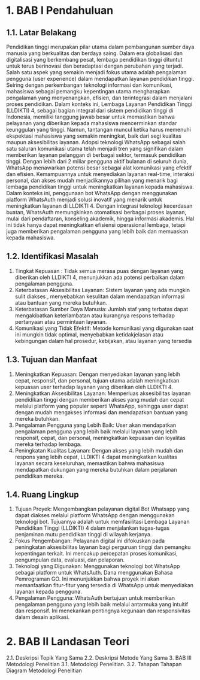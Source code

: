 # 1. BAB I Pendahuluan
## 1.1. Latar Belakang
Pendidikan tinggi merupakan pilar utama dalam pembangunan sumber daya manusia yang berkualitas dan berdaya saing.
Dalam era globalisasi dan digitalisasi yang berkembang pesat, lembaga pendidikan tinggi dituntut untuk terus berinovasi dan beradaptasi dengan perubahan yang terjadi. 
Salah satu aspek yang semakin menjadi fokus utama adalah pengalaman pengguna (user experience) dalam mendapatkan layanan pendidikan tinggi.
Seiring dengan perkembangan teknologi informasi dan komunikasi, mahasiswa sebagai pemangku kepentingan utama mengharapkan pengalaman yang menyenangkan, efisien, dan terintegrasi dalam menjalani proses pendidikan.
Dalam konteks ini, Lembaga Layanan Pendidikan Tinggi (LLDIKTI) 4, sebagai bagian integral dari sistem pendidikan tinggi di Indonesia,
memiliki tanggung jawab besar untuk memastikan bahwa pelayanan yang diberikan kepada mahasiswa mencerminkan standar keunggulan yang tinggi. 
Namun, tantangan muncul ketika harus memenuhi ekspektasi mahasiswa yang semakin meningkat, baik dari segi kualitas maupun aksesibilitas layanan.
Adopsi teknologi WhatsApp sebagai salah satu saluran komunikasi utama telah menjadi tren yang signifikan dalam memberikan layanan pelanggan di berbagai sektor, termasuk pendidikan tinggi.
Dengan lebih dari 2 miliar pengguna aktif bulanan di seluruh dunia, WhatsApp menawarkan potensi besar sebagai alat komunikasi yang efektif dan efisien.
Kemampuannya untuk menyediakan layanan real-time, interaksi personal, dan akses mudah menjadikannya pilihan yang menarik bagi lembaga pendidikan tinggi untuk meningkatkan layanan kepada mahasiswa.
Dalam konteks ini, penggunaan bot WhatsApp dengan menggunakan platform WhatsAuth menjadi solusi inovatif yang menarik untuk meningkatkan layanan di LLDIKTI 4.
Dengan integrasi teknologi kecerdasan buatan, WhatsAuth memungkinkan otomatisasi berbagai proses layanan, mulai dari pendaftaran, konseling akademik, hingga informasi akademis. 
Hal ini tidak hanya dapat meningkatkan efisiensi operasional lembaga, tetapi juga memberikan pengalaman pengguna yang lebih baik dan memuaskan kepada mahasiswa.

## 1.2. Identifikasi Masalah
1. Tingkat Kepuasan : Tidak semua  merasa puas 
dengan layanan yang diberikan oleh LLDIKTI 4, menunjukkan ada potensi 
perbaikan dalam pengalaman pengguna.
2. Keterbatasan Aksesibilitas Layanan: Sistem layanan yang ada mungkin 
sulit diakses , menyebabkan kesulitan dalam mendapatkan 
informasi atau bantuan yang mereka butuhkan.
3. Keterbatasan Sumber Daya Manusia: Jumlah staf yang terbatas dapat 
mengakibatkan keterlambatan atau kurangnya respons terhadap pertanyaan 
atau permintaan layanan.
4. Komunikasi yang Tidak Efektif: Metode komunikasi yang digunakan saat 
ini mungkin tidak optimal, menyebabkan ketidakjelasan atau kebingungan 
dalam hal prosedur, kebijakan, atau layanan yang tersedia

## 1.3. Tujuan dan Manfaat
1.	Meningkatkan Kepuasan: Dengan menyediakan layanan yang lebih cepat, responsif, dan personal, tujuan utama adalah meningkatkan kepuasan user terhadap layanan yang diberikan oleh LLDIKTI 4.
2.	Meningkatkan Aksesibilitas Layanan: Memperluas aksesibilitas layanan pendidikan tinggi dengan memberikan akses yang mudah dan cepat melalui platform yang populer seperti WhatsApp,
    sehingga user dapat dengan mudah mengakses informasi dan mendapatkan bantuan yang mereka butuhkan.
4.	Pengalaman Pengguna yang Lebih Baik: User akan mendapatkan pengalaman pengguna yang lebih baik melalui layanan yang lebih responsif, cepat, dan personal, meningkatkan kepuasan dan loyalitas mereka terhadap lembaga.
5.	Peningkatan Kualitas Layanan: Dengan akses yang lebih mudah dan respons yang lebih cepat, LLDIKTI 4 dapat meningkatkan kualitas layanan secara keseluruhan, memastikan bahwa mahasiswa mendapatkan dukungan yang mereka butuhkan dalam perjalanan pendidikan mereka.

## 1.4. Ruang Lingkup
1. Tujuan Proyek: Mengembangkan pelayanan digital Bot Whatsapp yang dapat diakses melalui platform WhatsApp dengan menggunakan teknologi bot.
   Tujuannya adalah untuk memfasilitasi Lembaga Layanan Pendidikan Tinggi (LLDIKTI) 4 dalam menjalankan tugas-tugas penjaminan mutu pendidikan tinggi di wilayah kerjanya.
2. Fokus Pengembangan: Pelayanan digital ini difokuskan pada peningkatan aksesibilitas layanan bagi perguruan tinggi dan pemangku kepentingan terkait.
   Ini mencakup percepatan proses komunikasi, pengumpulan data, evaluasi, dan pelaporan.
3. Teknologi yang Digunakan: Menggunakan teknologi bot WhatsApp sebagai platform untuk WhatsAuth. Dana menggunakan Bahasa Pemrograman GO.
   Ini menunjukkan bahwa proyek ini akan memanfaatkan fitur-fitur yang tersedia di WhatsApp untuk menyediakan layanan kepada pengguna.
4. Pengalaman Pengguna: WhatsAuth bertujuan untuk memberikan pengalaman pengguna yang lebih baik melalui antarmuka yang intuitif dan responsif.
   Ini menekankan pentingnya kegunaan dan responsivitas dalam desain aplikasi.

# 2. BAB II Landasan Teori
2.1. Deskripsi Topik Yang Sama
2.2. Deskripsi Metode Yang Sama
3. BAB III Metodologi Penelitian
3.1. Metodologi Penelitian.
3.2. Tahapan Tahapan Diagram Metodologi Penelitian


